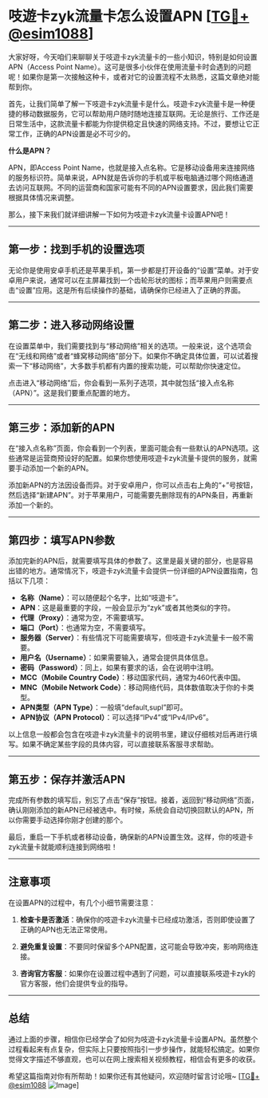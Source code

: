 # 吱遊卡zyk流量卡怎么设置APN [[TG💪+ @esim1088](https://t.me/s/esim1088)]

大家好呀，今天咱们来聊聊关于吱遊卡zyk流量卡的一些小知识，特别是如何设置APN（Access Point Name）。这可是很多小伙伴在使用流量卡时会遇到的问题呢！如果你是第一次接触这种卡，或者对它的设置流程不太熟悉，这篇文章绝对能帮到你。

首先，让我们简单了解一下吱遊卡zyk流量卡是什么。吱遊卡zyk流量卡是一种便捷的移动数据服务，它可以帮助用户随时随地连接互联网。无论是旅行、工作还是日常生活中，这款流量卡都能为你提供稳定且快速的网络支持。不过，要想让它正常工作，正确的APN设置是必不可少的。

**什么是APN？**

APN，即Access Point Name，也就是接入点名称。它是移动设备用来连接网络的服务标识符。简单来说，APN就是告诉你的手机或平板电脑通过哪个网络通道去访问互联网。不同的运营商和国家可能有不同的APN设置要求，因此我们需要根据具体情况来调整。

那么，接下来我们就详细讲解一下如何为吱遊卡zyk流量卡设置APN吧！

---

## 第一步：找到手机的设置选项

无论你是使用安卓手机还是苹果手机，第一步都是打开设备的“设置”菜单。对于安卓用户来说，通常可以在主屏幕找到一个齿轮形状的图标；而苹果用户则需要点击“设置”应用。这是所有后续操作的基础，请确保你已经进入了正确的界面。

---

## 第二步：进入移动网络设置

在设置菜单中，我们需要找到与“移动网络”相关的选项。一般来说，这个选项会在“无线和网络”或者“蜂窝移动网络”部分下。如果你不确定具体位置，可以试着搜索一下“移动网络”，大多数手机都有内置的搜索功能，可以帮助你快速定位。

点击进入“移动网络”后，你会看到一系列子选项，其中就包括“接入点名称（APN）”。这是我们要重点配置的地方。

---

## 第三步：添加新的APN

在“接入点名称”页面，你会看到一个列表，里面可能会有一些默认的APN选项。这些通常是运营商预设好的配置。如果你想使用吱遊卡zyk流量卡提供的服务，就需要手动添加一个新的APN。

添加新APN的方法因设备而异。对于安卓用户，你可以点击右上角的“+”号按钮，然后选择“新建APN”。对于苹果用户，可能需要先删除现有的APN条目，再重新添加一个新的。

---

## 第四步：填写APN参数

添加完新的APN后，就需要填写具体的参数了。这里是最关键的部分，也是容易出错的地方。通常情况下，吱遊卡zyk流量卡会提供一份详细的APN设置指南，包括以下几项：

- **名称（Name）**：可以随便起个名字，比如“吱遊卡”。
- **APN**：这是最重要的字段，一般会显示为“zyk”或者其他类似的字符。
- **代理（Proxy）**：通常为空，不需要填写。
- **端口（Port）**：也通常为空，不需要填写。
- **服务器（Server）**：有些情况下可能需要填写，但吱遊卡zyk流量卡一般不需要。
- **用户名（Username）**：如果需要输入，通常会提供具体信息。
- **密码（Password）**：同上，如果有要求的话，会在说明中注明。
- **MCC（Mobile Country Code）**：移动国家代码，通常为460代表中国。
- **MNC（Mobile Network Code）**：移动网络代码，具体数值取决于你的卡类型。
- **APN类型（APN Type）**：一般填“default,supl”即可。
- **APN协议（APN Protocol）**：可以选择“IPv4”或“IPv4/IPv6”。

以上信息一般都会包含在吱遊卡zyk流量卡的说明书里，建议仔细核对后再进行填写。如果不确定某些字段的具体内容，可以直接联系客服寻求帮助。

---

## 第五步：保存并激活APN

完成所有参数的填写后，别忘了点击“保存”按钮。接着，返回到“移动网络”页面，确认刚刚添加的新APN已经被选中。有时候，系统会自动切换回默认的APN，所以你需要手动选择你刚才创建的那个。

最后，重启一下手机或者移动设备，确保新的APN设置生效。这样，你的吱遊卡zyk流量卡就能顺利连接到网络啦！

---

## 注意事项

在设置APN的过程中，有几个小细节需要注意：

1. **检查卡是否激活**：确保你的吱遊卡zyk流量卡已经成功激活，否则即使设置了正确的APN也无法正常使用。
   
2. **避免重复设置**：不要同时保留多个APN配置，这可能会导致冲突，影响网络连接。

3. **咨询官方客服**：如果你在设置过程中遇到了问题，可以直接联系吱遊卡zyk的官方客服，他们会提供专业的指导。

---

## 总结

通过上面的步骤，相信你已经学会了如何为吱遊卡zyk流量卡设置APN。虽然整个过程看起来有点复杂，但实际上只要按照指引一步步操作，就能轻松搞定。如果你觉得文字描述不够直观，也可以在网上搜索相关视频教程，相信会有更多的收获。

希望这篇指南对你有所帮助！如果你还有其他疑问，欢迎随时留言讨论哦~ [[TG💪+ @esim1088](https://t.me/s/esim1088) ![Image](https://i.postimg.cc/4NQfJmqS/Snipaste-2025-05-13-00-14-12.png)]